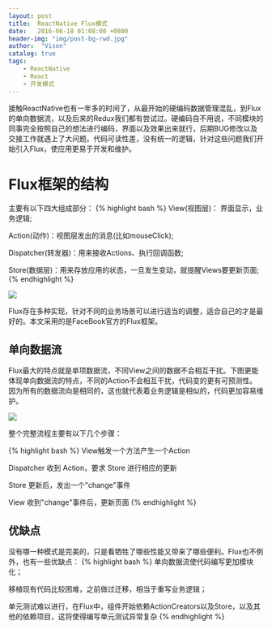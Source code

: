 ```yaml
---
layout: post
title:  ReactNative Flux模式
date:   2016-06-18 01:08:00 +0800
header-img: "img/post-bg-rwd.jpg"
author:  "Vison"
catalog: true
tags:
    - ReactNative
    - React
    - 开发模式
---
```



接触ReactNative也有一年多的时间了，从最开始的硬编码数据管理混乱，到Flux的单向数据流，以及后来的Redux我们都有尝试过。硬编码自不用说，不同模块的同事完全按照自己的想法进行编码，界面以及效果出来就行，后期BUG修改以及交接工作就遇上了大问题。代码可读性差，没有统一的逻辑，针对这些问题我们开始引入Flux，使应用更易于开发和维护。

# Flux框架的结构
主要有以下四大组成部分：
{% highlight bash %}
 View(视图层)： 界面显示，业务逻辑;
 
 Action(动作)：视图层发出的消息(比如mouseClick);
 
 Dispatcher(转发器)：用来接收Actions、执行回调函数;
 
 Store(数据层)：用来存放应用的状态，一旦发生变动，就提醒Views要更新页面;
{% endhighlight %}


![](http://img.blog.csdn.net/20160823082435287?watermark/2/text/aHR0cDovL2Jsb2cuY3Nkbi5uZXQv/font/5a6L5L2T/fontsize/400/fill/I0JBQkFCMA==/dissolve/70/gravity/Center)

Flux存在多种实现，针对不同的业务场景可以进行适当的调整，适合自己的才是最好的。本文采用的是FaceBook官方的Flux框架。

## 单向数据流
Flux最大的特点就是单项数据流，不同View之间的数据不会相互干扰。下图更能体现单向数据流的特点，不同的Action不会相互干扰，代码变的更有可预测性。
因为所有的数据流向是相同的，这也就代表着业务逻辑是相似的，代码更加容易维护。

![](http://www.ruanyifeng.com/blogimg/asset/2016/bg2016011503.png)

整个完整流程主要有以下几个步骤：

{% highlight bash %}
 View触发一个方法产生一个Action

 Dispatcher 收到 Action，要求 Store 进行相应的更新

 Store 更新后，发出一个"change"事件

 View 收到"change"事件后，更新页面
{% endhighlight %}

## 优缺点
没有哪一种模式是完美的，只是看牺牲了哪些性能又带来了哪些便利。Flux也不例外，也有一些优缺点：
{% highlight bash %}
 单向数据流使代码编写更加模块化；

 移植现有代码比较困难，之前做过迁移，相当于重写业务逻辑；

 单元测试难以进行，在Flux中，组件开始依赖ActionCreators以及Store，以及其他的依赖项目，这将使得编写单元测试异常复杂
{% endhighlight %}




